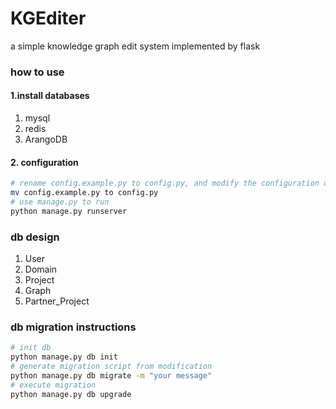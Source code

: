 # KGEditer
a simple knowledge graph edit system implemented by flask

### how to use

#### 1.install databases
1. mysql
2. redis
3. ArangoDB
#### 2. configuration
```bash
# rename config.example.py to config.py, and modify the configuration of your own dbs
mv config.example.py to config.py
# use manage.py to run
python manage.py runserver
```
### db design

1. User
2. Domain
3. Project
4. Graph
5. Partner_Project

### db migration instructions

```bash
# init db
python manage.py db init
# generate migration script from modification
python manage.py db migrate -m "your message"
# execute migration
python manage.py db upgrade
```
